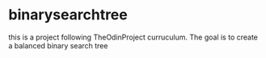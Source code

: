 # binarysearchtree

this is a project following TheOdinProject curruculum.
The goal is to create a balanced binary search tree